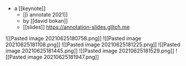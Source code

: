 - a [[keynote]]
	- [[i annotate 2021]]
	- by [[david bokan]]
	- [[slides]] https://annotation-slides.glitch.me
	
![[Pasted image 20210625180758.png]]
![[Pasted image 20210625181108.png]]
![[Pasted image 20210625181225.png]]
![[Pasted image 20210625181445.png]]
![[Pasted image 20210625181529.png]]
![[Pasted image 20210625181947.png]]